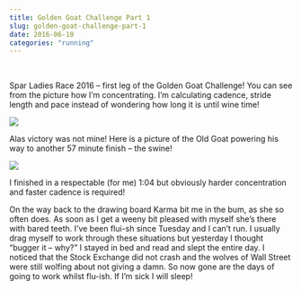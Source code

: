 ```yaml
---
title: Golden Goat Challenge Part 1
slug: golden-goat-challenge-part-1
date: 2016-06-10
categories: "running"
---
```


<p> </p>
<p>Spar Ladies Race 2016 – first leg of the Golden Goat Challenge! You can see from the picture how I’m concentrating. I’m calculating cadence, stride length and pace instead of wondering how long it is until wine time!</p>
<p><img src="http://res.cloudinary.com/dy6grlu8z/image/upload/v1558841884/zqalfzo6nxfwzpvjltuz.jpg"/></p>
<p>Alas victory was not mine! Here is a picture of the Old Goat powering his way to another 57 minute finish – the swine!</p>
<p><img src="http://res.cloudinary.com/dy6grlu8z/image/upload/v1558841886/z8zgtwupuuxaipqfres1.jpg"/></p>
<p>I finished in a respectable (for me) 1:04 but obviously harder concentration and faster cadence is required!</p>
<p>On the way back to the drawing board Karma bit me in the bum, as she so often does. As soon as I get a weeny bit pleased with myself she’s there with bared teeth. I’ve been flui-sh since Tuesday and I can’t run. I usually drag myself to work through these situations but yesterday I thought “bugger it – why?” I stayed in bed and read and slept the entire day. I noticed that the Stock Exchange did not crash and the wolves of Wall Street were still wolfing about not giving a damn. So now gone are the days of going to work whilst flu-ish. If I’m sick I will sleep!</p>
<p> </p>







